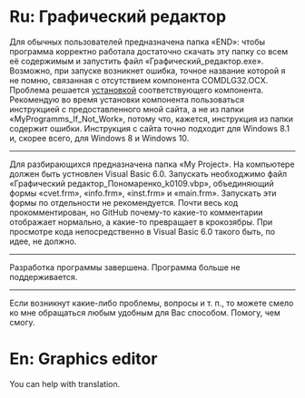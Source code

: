# Ru: Графический редактор

Для обычных пользователей предназначена папка «END»: чтобы программа корректно работала достаточно скачать эту папку со всем её содержимым и запустить файл «Графический_редактор.exe». Возможно, при запуске возникнет ошибка, точное название которой я не помню, связанная с отсутствием компонента COMDLG32.OCX. Проблема решается [установкой](https://www.excel-vba.ru/general/moi-programmy-dlya-raboty-s-excel/pri-zapuske-poyavlyaetsya-oshibka-component-comdlg32-ocx/) соответствующего компонента. Рекомендую во время установки компонента пользоваться инструкцией с предоставленного мной сайта, а не из папки «MyProgramms_If_Not_Work», потому что, кажется, инструкция из папки содержит ошибки. Инструкция с сайта точно подходит для Windows 8.1 и, скорее всего, для Windows 8 и Windows 10.
***
Для разбирающихся предназначена папка «My Project». На компьютере должен быть устновлен Visual Basic 6.0. Запускать необходжимо файл «Графический редактор_Пономаренко_k0109.vbp», объединяющий формы «cvet.frm», «info.frm», «inst.frm» и «main.frm». Запускать эти формы по отдельности не рекомендуется. Почти весь код прокомментирован, но GitHub почему-то какие-то комментарии отображает нормально, а какие-то превращает в крокозябры. При просмотре кода непосредственно в Visual Basic 6.0 такого быть, по идее, не должно.
***
Разработка программы завершена. Программа больше не поддерживается.
***
Если возникнут какие-либо проблемы, вопросы и т. п., то можете смело ко мне обращаться любым удобным для Вас способом. Помогу, чем смогу.

# En: Graphics editor

You can help with translation.
